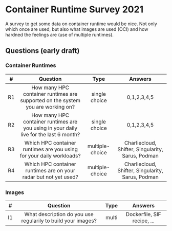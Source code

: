 # Container Runtime Survey 2021

A survey to get some data on container runtime would be nice. Not only which once are used, but also what images are used (OCI) and how hardned the feelings are (use of multiple runtimes).

## Questions (early draft)

### Container Runtimes

| #  | Question | Type | Answers |
|:--:|:---------:|:----:|:---------------------:|
| R1 | How many HPC container runtimes are supported on the system you are working on? | single choice | 0,1,2,3,4,5 |
| R2 | How many HPC container runtimes are you using in your daily live for the last 6 month? | single choice | 0,1,2,3,4,5 |
| R3 | Which HPC container runtimes are you using for your daily workloads? | multiple-choice | Charliecloud, Shifter, Singularity, Sarus, Podman |
| R4 | Which HPC container runtimes are on your radar but not yet used? | multiple-choice | Charliecloud, Shifter, Singularity, Sarus, Podman |

### Images

| #  | Question | Type | Answers |
|:--:|:---------:|:----:|:---------------------:|
| I1 | What description do you use regularily to build your images? | multi | Dockerfile, SIF recipe, ... |
